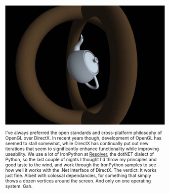 <!--
.. title: DirectX in IronPython
.. slug: directx-in-ironpython
.. date: 2007-06-12 08:40:52-05:00
.. tags: Python,Graphics
.. category: Python
.. link: 
.. description: 
.. type: text
-->


![pyopengl-screen01.jpg](/files/2007/06/pyopengl-screen01.jpg)

I've always preferred the open standards and cross-platform philosophy
of OpenGL over DirectX. In recent years though, development of OpenGL
has seemed to stall somewhat, while DirectX has continually put out new
iterations that seem to significantly enhance functionality while
improving useability. We use a lot of IronPython at
[Resolver](http://resolversystems.com/), the dotNET dialect of Python,
so the last couple of nights I thought I'd throw my principles and good
taste to the wind, and work through the IronPython samples to see how
well it works with the .Net interface of DirectX. The verdict: It works
just fine. Albeit with colossal dependancies, for something that simply
thows a dozen vertices around the screen. And only on one operating
system. Gah.